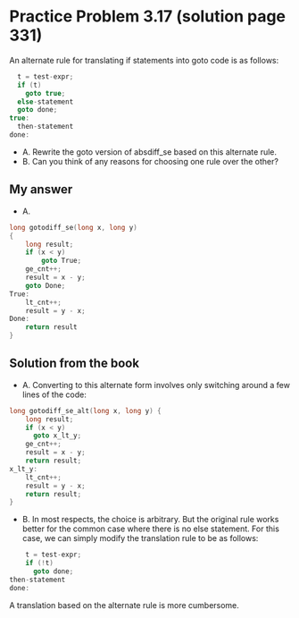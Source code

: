 # Practice Problem 3.17 (solution page 331)
An alternate rule for translating if statements into goto code is as follows:
```c
  t = test-expr;
  if (t)
  	goto true;
  else-statement
  goto done;
true:
  then-statement
done:
```

- A. Rewrite the goto version of absdiff_se based on this alternate rule.
- B. Can you think of any reasons for choosing one rule over the other?

## My answer
- A. 
```c
long gotodiff_se(long x, long y)
{
    long result;
    if (x < y) 
        goto True;
    ge_cnt++;
    result = x - y;
    goto Done;
True:
    lt_cnt++;
    result = y - x;
Done:
    return result
}
```

## Solution from the book
- A. Converting to this alternate form involves only switching around a few lines of the code:
```c
long gotodiff_se_alt(long x, long y) {
	long result;
	if (x < y)
	  goto x_lt_y;
	ge_cnt++;
	result = x - y;
	return result;
x_lt_y:
	lt_cnt++;
	result = y - x;
	return result;
}
```

- B. In most respects, the choice is arbitrary. But the original rule works better for the common case where there is no else statement. For this case, we can simply modify the translation rule to be as follows:
```c
	t = test-expr;
	if (!t)
	  goto done;
then-statement
done:
```
  A translation based on the alternate rule is more cumbersome.